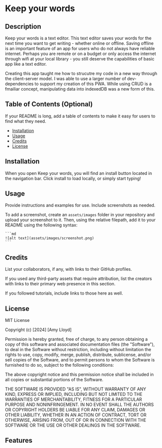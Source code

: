 # Keep your words

## Description

Keep your words is a text editor. This text editor saves your words for the next time you want to get writing - whether online or offline. Saving offline is an important feature of an app for users who do not always have reliable internet. Perhaps you are remote or on a budget or only access the internet through wifi at your local library - you still deserve the capabilities of basic app like a text editor. 

Creating this app taught me how to strucutre my code in a new way through the client-server model. I was able to use a larger number of dev-dependencies to support my creation of this PWA. While using CRUD is a fmailiar concept, manipulating data into indexedDB was a new form of this.

## Table of Contents (Optional)

If your README is long, add a table of contents to make it easy for users to find what they need.

- [Installation](#installation)
- [Usage](#usage)
- [Credits](#credits)
- [License](#license)

## Installation

When you open Keep your words, you will find an install button located in the navigation bar. Click install to load locally, or simply start typing!

## Usage

Provide instructions and examples for use. Include screenshots as needed.

To add a screenshot, create an `assets/images` folder in your repository and upload your screenshot to it. Then, using the relative filepath, add it to your README using the following syntax:

    ```md
    ![alt text](assets/images/screenshot.png)
    ```

## Credits

List your collaborators, if any, with links to their GitHub profiles.

If you used any third-party assets that require attribution, list the creators with links to their primary web presence in this section.

If you followed tutorials, include links to those here as well.

## License

MIT License

Copyright (c) [2024] [Amy Lloyd]

Permission is hereby granted, free of charge, to any person obtaining a copy
of this software and associated documentation files (the "Software"), to deal
in the Software without restriction, including without limitation the rights
to use, copy, modify, merge, publish, distribute, sublicense, and/or sell
copies of the Software, and to permit persons to whom the Software is
furnished to do so, subject to the following conditions:

The above copyright notice and this permission notice shall be included in all
copies or substantial portions of the Software.

THE SOFTWARE IS PROVIDED "AS IS", WITHOUT WARRANTY OF ANY KIND, EXPRESS OR
IMPLIED, INCLUDING BUT NOT LIMITED TO THE WARRANTIES OF MERCHANTABILITY,
FITNESS FOR A PARTICULAR PURPOSE AND NONINFRINGEMENT. IN NO EVENT SHALL THE
AUTHORS OR COPYRIGHT HOLDERS BE LIABLE FOR ANY CLAIM, DAMAGES OR OTHER
LIABILITY, WHETHER IN AN ACTION OF CONTRACT, TORT OR OTHERWISE, ARISING FROM,
OUT OF OR IN CONNECTION WITH THE SOFTWARE OR THE USE OR OTHER DEALINGS IN THE
SOFTWARE.

## Features


